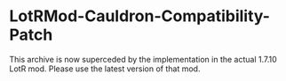 # LotRMod-Cauldron-Compatibility-Patch

This archive is now superceded by the implementation in the actual 1.7.10 LotR mod. Please use the latest version of that mod.

